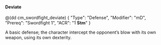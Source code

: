 #### Deviate

@(dd cm_swordfight_deviate)
{ 
	"Type": "Defense",
	"Modifier": "mD",
	"Prereq": "Swordfight 1",
	"ACR": "1 **Stm**"
}

A basic defense; the character intercept the opponent’s blow with its own
weapon, using its own dexterity.
